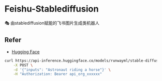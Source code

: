 # Feishu-Stablediffusion
🎭 由stablediffusion赋能的飞书图片生成类机器人

## Refer

-  [Hugging Face](https://huggingface.co/runwayml/stable-diffusion-v1-5)

```sh
curl https://api-inference.huggingface.co/models/runwayml/stable-diffusion-v1-5 \
	-X POST \
	-d '{"inputs": "Astronaut riding a horse"}' \
	-H "Authorization: Bearer api_org_xxxxxx"
```
